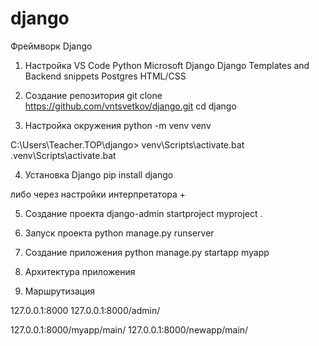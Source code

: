 # django
Фреймворк Django
1. Настройка VS Code
Python Microsoft
Django Django Templates and Backend snippets
Postgres
HTML/CSS

2. Создание репозитория
git clone https://github.com/vntsvetkov/django.git
cd django

3. Настройка окружения
python -m venv venv

C:\Users\Teacher.TOP\django>
venv\Scripts\activate.bat
.venv\Scripts\activate.bat

4. Установка Django
pip install django

либо через настройки интерпретатора +

5. Создание проекта
django-admin startproject myproject .

6. Запуск проекта 
python manage.py runserver

6. Создание приложения
python manage.py startapp myapp

7. Архитектура приложения
8. Маршрутизация

127.0.0.1:8000
127.0.0.1:8000/admin/

127.0.0.1:8000/myapp/main/
127.0.0.1:8000/newapp/main/
